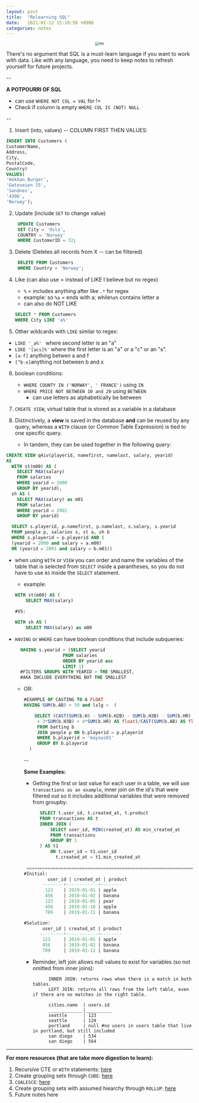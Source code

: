 ```yaml
---
layout: post
title:  "Relearning SQL"
date:   2021-01-12 15:10:56 +0900
categories: notes
---
```


<center><img src="https://ferdie.org/images/sql-illustration.png" alt="title" style="zoom: 60%;" /></center>



There's no argument that SQL is a must-learn language if you want to work with data. Like with any language, you need to keep notes to refresh yourself for future projects.

<!-- more -->

-- 

**A POTPOURRI OF SQL**

- can use `WHERE NOT COL = VAL` for !=
- Check if column is empty `WHERE COL IS (NOT) NULL`

--

1.  Insert (into, values) -- COLUMN FIRST THEN VALUES:

   ```sql
   INSERT INTO Customers (
   CustomerName, 
   Address, 
   City, 
   PostalCode,
   Country)
   VALUES(
   'Hekkan Burger',
   'Gateveien 15',
   'Sandnes',
   '4306',
   'Norway');
   ```

2. Update (include `SET` to change value)

   ```sql
    UPDATE Customers
    SET City = 'Oslo', 
    COUNTRY = 'Norway'
    WHERE CustomerID = 32;
   ```

3. Delete (Deletes all records from X -- can be filtered)

   ```sql
    DELETE FROM Customers
    WHERE Country = 'Norway';
   ```

4. Like (can also use =  instead of LIKE I believe but no regex)

   - `%` = includes anything after like `.*` for regex
   - example: so `%a` = ends with a; while`%a%` contains letter a
   - can also do NOT LIKE 

   ```sql
   SELECT * FROM Customers
   WHERE City LIKE 'a%'
   ```

5. Other wildcards with `LIKE` similar to regex:

- `LIKE '_a%' ` where second letter is an "a"
- `LIKE '[acs]%'`  where the first letter is an "a" or a "c" or an "s".
- `[a-f]` anything betwen a and f
- `[^b-x]`anything not between b and x



6. boolean conditions:
   - `WHERE COUNTY IN ('NORWAY', ' FRANCE')` using `IN`
   - `WHERE PRICE NOT BETWEEN 10 and 20` using `BETWEEN`
     - can use letters as alphabetically be between

7. `CREATE VIEW`, virtual table that is stored as a variable in a database

8. Distinctively, a **view** is saved in the database **and** can be reused by any query, whereas a `WITH` clause (or Common Table Expression) is tied to one specific query.
   - In tandem, they can be used together in the following query:

```sql
CREATE VIEW q4iv(playerid, namefirst, namelast, salary, yearid)
AS
  WITH st(m00) AS (
    SELECT MAX(salary)
    FROM salaries
    WHERE yearid = 2000
    GROUP BY yearid),
  sh AS (
    SELECT MAX(salary) as m01
    FROM salaries
    WHERE yearid = 2001
    GROUP BY yearid)

  SELECT s.playerid, p.namefirst, p.namelast, s.salary, s.yearid
  FROM people p, salaries s, st a, sh b
  WHERE s.playerid = p.playerid AND (
  (yearid = 2000 and salary = a.m00)
  OR (yearid = 2001 and salary = b.m01))

```

- when using `WITH` or `VIEW` you can order and name the variables of the table that is selected from `SELECT` inside a parantheses, so you do not have to use `AS` inside the `SELECT` statement.

  - example: 

  ```sql
  WITH st(m00) AS (
      SELECT MAX(salary)
      
  #VS: 
  
  WITH sh AS (
      SELECT MAX(salary) as m00
  ```

* `HAVING` or `WHERE` can have boolean conditions that include subqueries:

  ```sql
    HAVING s.yearid > (SELECT yearid
                    FROM salaries
                    ORDER BY yearid asc
                    LIMIT 1)
    #FILTERS GROUPS WITH YEARID > THE SMALLEST, 
    #AKA INCLUDE EVERYTHING BUT THE SMALLEST
  ```

  - OR:

    ```sql
    #EXAMPLE OF CASTING TO A FLOAT
    HAVING SUM(b.AB) > 50 and lslg >  (
    
        SELECT (CAST(SUM(b.H) - SUM(b.H2B) - SUM(b.H3B) - SUM(b.HR) + 2*SUM(b.H2B)
         + 3*SUM(b.H3B) + 4*SUM(b.HR) AS float)/CAST(SUM(b.AB) AS float)) AS lslg
         FROM batting b
         JOIN people p ON b.playerid = p.playerid
         WHERE b.playerid = 'mayswi01'
         GROUP BY b.playerid
      )
    ```

    --

    **Some Examples:**

    - Getting the first or last value for each user in a table, we will use `transactions as an example`, inner join on the id's that were filtered out so it includes additional variables that were removed from groupby:

    ```SQL
          SELECT t.user_id, t.created_at, t.product
          FROM transactions AS t
          INNER JOIN (
              SELECT user_id, MIN(created_at) AS min_created_at
              FROM transactions
              GROUP BY 1
          ) AS t1
              ON t.user_id = t1.user_id
                t.created_at = t1.min_created_at
                
     =========================================================================
    #Initial:
             user_id | created_at | product  
           --------+------------+--------
            123    | 2019-01-01 | apple    
            456    | 2019-01-02 | banana   
            123    | 2019-01-05 | pear    
            456    | 2019-01-10 | apple   
            789    | 2019-01-11 | banana  
    
    #Solution:
           user_id | created_at | product   
          ---------+------------+--------
           123     | 2019-01-01 | apple      
           456     | 2019-01-02 | banana     
           789     | 2019-01-11 | banana   
    ```

    - Reminder, left join allows null values to exist for variables (so not omitted from inner joins): 

      ```
            INNER JOIN: returns rows when there is a match in both tables. 
            LEFT JOIN: returns all rows from the left table, even if there are no matches in the right table.
            
            cities.name  | users.id
            _____________|__________
            seattle      | 123
            seattle      | 124
            portland     | null #no users in users table that live in portland, but still included
            san diego    | 534
            san diego    | 564
      ```

---

**For more resources (that are take more digestion to learn):**

1. Recursive CTE or `WITH` statements: [here](https://www.sqlservertutorial.net/sql-server-basics/sql-server-recursive-cte/)
2. Create grouping sets through `CUBE`: [here](https://www.sqlservertutorial.net/sql-server-basics/sql-server-cube/)
3. `COALESCE`: [here](https://www.sqlservertutorial.net/sql-server-basics/sql-server-coalesce/)
4. Create grouping sets with assumed hiearchy through `ROLLUP`: [here](https://www.sqlservertutorial.net/sql-server-basics/sql-server-rollup/)
5. Future notes here

